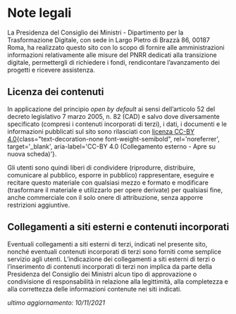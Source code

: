 # Note legali

La Presidenza del Consiglio dei Ministri - Dipartimento per la Trasformazione Digitale, con sede in Largo Pietro di Brazzà 86, 00187 Roma, ha realizzato questo sito con lo scopo di fornire alle amministrazioni informazioni relativamente alle misure del PNRR dedicati alla transizione digitale, permettergli di richiedere i fondi, rendicontare l’avanzamento dei progetti e ricevere assistenza.

## **Licenza dei contenuti**
In applicazione del principio *open by default* ai sensi dell’articolo 52 del decreto legislativo 7 marzo 2005, n. 82 (CAD) e salvo dove diversamente specificato (compresi i contenuti incorporati di terzi), i dati, i documenti e le informazioni pubblicati sul sito sono rilasciati con [licenza CC-BY 4.0](https://creativecommons.org/licenses/by/4.0/legalcode.it){class="text-decoration-none font-weight-semibold", rel='noreferrer', target='\_blank', aria-label='CC-BY 4.0 (Collegamento esterno - Apre su nuova scheda)'}.

Gli utenti sono quindi liberi di condividere (riprodurre, distribuire, comunicare al pubblico, esporre in pubblico) rappresentare, eseguire e recitare questo materiale con qualsiasi mezzo e formato e modificare (trasformare il materiale e utilizzarlo per opere derivate) per qualsiasi fine, anche commerciale con il solo onere di attribuzione, senza apporre restrizioni aggiuntive.

## **Collegamenti a siti esterni e contenuti incorporati**
Eventuali collegamenti a siti esterni di terzi, indicati nel presente sito, nonché eventuali contenuti incorporati di terzi sono forniti come semplice servizio agli utenti. L’indicazione dei collegamenti a siti esterni di terzi o l’inserimento di contenuti incorporati di terzi non implica da parte della Presidenza del Consiglio dei Ministri alcun tipo di approvazione o condivisione di responsabilità in relazione alla legittimità, alla completezza e alla correttezza delle informazioni contenute nei siti indicati.

<p class="text-right"><em>ultimo aggiornamento: 10/11/2021</em></p>
